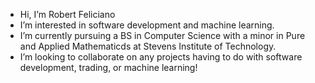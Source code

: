 - Hi, I’m Robert Feliciano
- I’m interested in software development and machine learning.
- I’m currently pursuing a BS in Computer Science with a minor in Pure and Applied Mathematicds at Stevens Institute of Technology.
- I’m looking to collaborate on any projects having to do with software development, trading, or machine learning!

<!---
robertfeliciano/robertfeliciano is a ✨ special ✨ repository because its `README.md` (this file) appears on your GitHub profile.
You can click the Preview link to take a look at your changes.
--->

